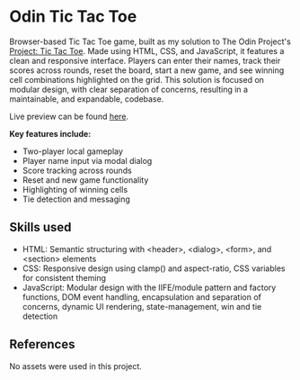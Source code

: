 # Odin Tic Tac Toe

Browser-based Tic Tac Toe game, built as my solution to The Odin Project's [Project: Tic Tac Toe](https://www.theodinproject.com/lessons/node-path-javascript-tic-tac-toe). Made using HTML, CSS, and JavaScript, it features a clean and responsive interface. Players can enter their names, track their scores across rounds, reset the board, start a new game, and see winning cell combinations highlighted on the grid. This solution is focused on modular design, with clear separation of concerns, resulting in a maintainable, and expandable, codebase.

Live preview can be found [here](https://ryleyboofa.github.io/odin-tic-tac-toe/).

**Key features include:**

-   Two-player local gameplay
-   Player name input via modal dialog
-   Score tracking across rounds
-   Reset and new game functionality
-   Highlighting of winning cells
-   Tie detection and messaging

## Skills used

-   HTML: Semantic structuring with \<header>, \<dialog>, \<form>, and \<section> elements
-   CSS: Responsive design using clamp() and aspect-ratio, CSS variables for consistent theming
-   JavaScript: Modular design with the IIFE/module pattern and factory functions, DOM event handling, encapsulation and separation of concerns, dynamic UI rendering, state-management, win and tie detection

## References

No assets were used in this project.
